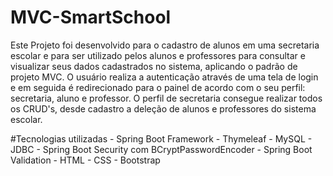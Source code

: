 # MVC-SmartSchool

Este Projeto foi desenvolvido para o cadastro de alunos em uma secretaria escolar e para ser utilizado pelos alunos e professores para consultar e visualizar seus dados cadastrados no sistema, aplicando o padrão de projeto MVC. O usuário realiza a autenticação através de uma tela de login e em seguida é redirecionado para o painel de acordo com o seu perfil: secretaria, aluno e professor. O perfil de secretaria consegue realizar todos os CRUD's, desde cadastro a deleção de alunos e professores do sistema escolar.

#Tecnologias utilizadas
    - Spring Boot Framework
    - Thymeleaf
    - MySQL
    - JDBC
    - Spring Boot Security com BCryptPasswordEncoder
    - Spring Boot Validation
    - HTML
    - CSS
    - Bootstrap
